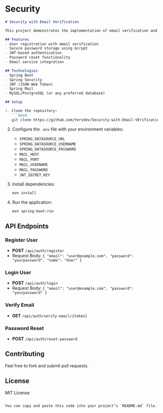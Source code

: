 # Security


```markdown
# Security with Email Verification

This project demonstrates the implementation of email verification and security mechanisms in a Spring Boot application. It includes user registration, authentication with JWT, email verification, and secure password storage.

## Features
- User registration with email verification
- Secure password storage using bcrypt
- JWT-based authentication
- Password reset functionality
- Email service integration

## Technologies
- Spring Boot
- Spring Security
- JWT (JSON Web Token)
- Spring Mail
- MySQL/PostgreSQL (or any preferred database)

## Setup

1. Clone the repository:
   ```bash
   git clone https://github.com/Yersdev/Security-with-Email-VErification.git
   ```

2. Configure the `.env` file with your environment variables:
    - `SPRING_DATASOURCE_URL`
    - `SPRING_DATASOURCE_USERNAME`
    - `SPRING_DATASOURCE_PASSWORD`
    - `MAIL_HOST`
    - `MAIL_PORT`
    - `MAIL_USERNAME`
    - `MAIL_PASSWORD`
    - `JWT_SECRET_KEY`

3. Install dependencies:
   ```bash
   mvn install
   ```

4. Run the application:
   ```bash
   mvn spring-boot:run
   ```

## API Endpoints

### Register User
- **POST** `/api/auth/register`
- Request Body: `{ "email": "user@example.com", "password": "yourpassword", "name": "User" }`

### Login User
- **POST** `/api/auth/login`
- Request Body: `{ "email": "user@example.com", "password": "yourpassword" }`

### Verify Email
- **GET** `/api/auth/verify-email/{token}`

### Password Reset
- **POST** `/api/auth/reset-password`

## Contributing
Feel free to fork and submit pull requests.

## License
MIT License
```

You can copy and paste this code into your project’s `README.md` file.